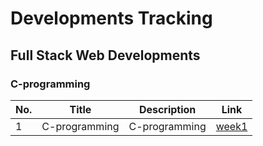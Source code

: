 # Developments Tracking

## Full Stack Web Developments

### C-programming

| No. | Title         | Description   | Link                                   |
| --- | ------------- | ------------- | -------------------------------------- |
| 1   | C-programming | C-programming | [week1](./Learnings/C-programs/week1/) |
